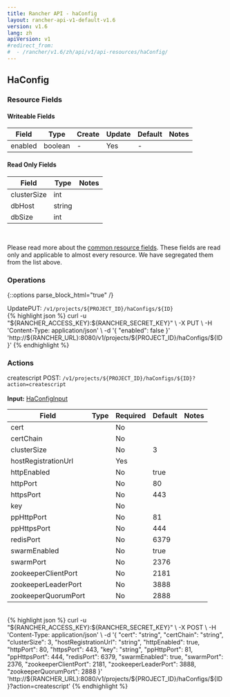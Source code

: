 ```yaml
---
title: Rancher API - haConfig
layout: rancher-api-v1-default-v1.6
version: v1.6
lang: zh
apiVersion: v1
#redirect_from:
#  - /rancher/v1.6/zh/api/v1/api-resources/haConfig/
---
```


## HaConfig



### Resource Fields

#### Writeable Fields

Field | Type | Create | Update | Default | Notes
---|---|---|---|---|---
enabled | boolean | - | Yes | - | 


#### Read Only Fields

Field | Type   | Notes
---|---|---
clusterSize | int  | 
dbHost | string  | 
dbSize | int  | 


<br>

Please read more about the [common resource fields]({{site.baseurl}}/rancher/{{page.version}}/{{page.lang}}/api/{{page.apiVersion}}/common/). These fields are read only and applicable to almost every resource. We have segregated them from the list above.

### Operations
{::options parse_block_html="true" /}
<a id="update"></a>
<div class="action"><span class="header">Update<span class="headerright">PUT:  <code>/v1/projects/${PROJECT_ID}/haConfigs/${ID}</code></span></span>
<div class="action-contents"> {% highlight json %}
curl -u "${RANCHER_ACCESS_KEY}:${RANCHER_SECRET_KEY}" \
-X PUT \
-H 'Content-Type: application/json' \
-d '{
	"enabled": false
}' 'http://${RANCHER_URL}:8080/v1/projects/${PROJECT_ID}/haConfigs/${ID}'
{% endhighlight %}
</div></div>



### Actions

<div class="action" id="createscript">
<span class="header">
createscript
<span class="headerright">POST:  <code>/v1/projects/${PROJECT_ID}/haConfigs/${ID}?action=createscript</code></span></span>
<div class="action-contents">

<br>
<span class="input">
<strong>Input:</strong> <a href="{{site.baseurl}}/rancher/{{page.version}}/{{page.lang}}/api/{{page.apiVersion}}/api-resources/haConfigInput/">HaConfigInput</a></span>

Field | Type | Required | Default | Notes
---|---|---|---|---
cert |  | No |  | 
certChain |  | No |  | 
clusterSize |  | No | 3 | 
hostRegistrationUrl |  | Yes |  | 
httpEnabled |  | No | true | 
httpPort |  | No | 80 | 
httpsPort |  | No | 443 | 
key |  | No |  | 
ppHttpPort |  | No | 81 | 
ppHttpsPort |  | No | 444 | 
redisPort |  | No | 6379 | 
swarmEnabled |  | No | true | 
swarmPort |  | No | 2376 | 
zookeeperClientPort |  | No | 2181 | 
zookeeperLeaderPort |  | No | 3888 | 
zookeeperQuorumPort |  | No | 2888 | 


<br>
{% highlight json %}
curl -u "${RANCHER_ACCESS_KEY}:${RANCHER_SECRET_KEY}" \
-X POST \
-H 'Content-Type: application/json' \
-d '{
	"cert": "string",
	"certChain": "string",
	"clusterSize": 3,
	"hostRegistrationUrl": "string",
	"httpEnabled": true,
	"httpPort": 80,
	"httpsPort": 443,
	"key": "string",
	"ppHttpPort": 81,
	"ppHttpsPort": 444,
	"redisPort": 6379,
	"swarmEnabled": true,
	"swarmPort": 2376,
	"zookeeperClientPort": 2181,
	"zookeeperLeaderPort": 3888,
	"zookeeperQuorumPort": 2888
}' 'http://${RANCHER_URL}:8080/v1/projects/${PROJECT_ID}/haConfigs/${ID}?action=createscript'
{% endhighlight %}
<br>

</div></div>


